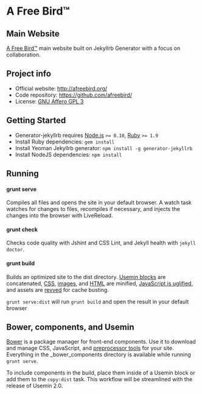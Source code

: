 # A Free Bird™
## Main Website

[A Free Bird™][afreebird] main website built on Jekyllrb Generator with a focus on collaboration.


Project info
------------

- Official website: <http://afreebird.org/>
- Code repository: <https://github.com/afreebird/>
- License: [GNU Affero GPL 3][license]

Getting Started
---------------

- Generator-jekyllrb requires [Node.js](http://nodejs.org/) `>= 0.10`, [Ruby](http://www.ruby-lang.org/) `>= 1.9`
- Install Ruby dependencies: `gem install`
- Install Yeoman Jekyllrb generator: `npm install -g generator-jekyllrb`
- Install NodeJS dependencies: `npm install`


## Running

#### grunt serve

Compiles all files and opens the site in your default browser. A watch task watches for changes to files, recompiles if necessary, and injects the changes into the browser with LiveReload.

#### grunt check

Checks code quality with Jshint and CSS Lint, and Jekyll health with `jekyll doctor`.

#### grunt build

Builds an optimized site to the dist directory. [Usemin blocks](https://github.com/yeoman/grunt-usemin#the-useminprepare-task) are concatenated, [CSS](https://github.com/gruntjs/grunt-contrib-cssmin), [images](https://github.com/gruntjs/grunt-contrib-imagemin), and [HTML](https://github.com/gruntjs/grunt-contrib-htmlmin) are minified, [JavaScript is uglified](https://github.com/gruntjs/grunt-contrib-uglify), and assets are [revved](https://github.com/yeoman/grunt-filerev) for cache busting.

`grunt serve:dist` will run `grunt build` and open the result in your default browser

## Bower, components, and Usemin

[Bower](http://bower.io/) is a package manager for front-end components. Use it to download and manage CSS, JavaScript, and [preprocessor tools](https://github.com/Team-Sass) for your site. Everything in the _bower_components directory is available while running `grunt serve`.

To include components in the build, place them inside of a Usemin block or add them to the `copy:dist` task. This workflow will be streamlined with the release of Usemin 2.0.

[afreebird]: http://www.afreebird.org
[license]: http://www.gnu.org/licenses/agpl-3.0.html
[pixelmixer]: http://pixel-mixer.com/
